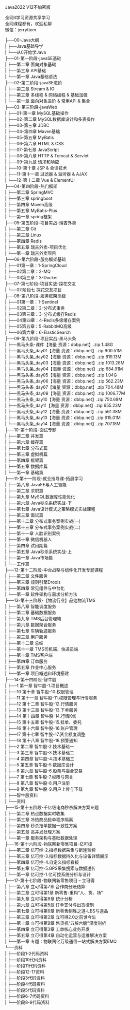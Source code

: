 Java2022 V12不加密版

全网it学习资源共享学习<br>全网课程都有，欢迎私聊<br>微信：jerryttom<br>

├──00-Java大纲<br> | ├──Java基础导学<br> | └──从0开始学Java<br> ├──01-第一阶段-javaSE基础<br> | ├──第二章 面向对象基础<br> | ├──第三章 API基础<br> | └──第一章 Java基础语法<br> ├──02-第二阶段-javaSE进阶<br> | ├──第二章 Stream &amp; IO<br> | ├──第三章 多线程 &amp; 网络编程 &amp; 基础加强<br> | └──第一章 面向对象进阶 &amp; 常用API &amp; 集合<br> ├──03-第三阶段-javaWeb<br> | ├──01-第一章 MySQL基础操作<br> | ├──02-第二章 MySQL数据库设计和多表操作<br> | ├──03-第三章 JDBC<br> | ├──04-第四章 Maven基础<br> | ├──05-第五章 MyBatis<br> | ├──06-第六章 HTML &amp; CSS<br> | ├──07-第七章 JavaScript<br> | ├──08-第八章 HTTP &amp; Tomcat &amp; Servlet<br> | ├──09-第九章 请求和响应<br> | ├──10-第十章 JSP &amp; 会话技术<br> | ├──11-第十一章 过滤器 &amp; 监听器 &amp; AJAX<br> | └──12-第十二章 Vue &amp; ElementUI<br> ├──04-第四阶段-热门框架<br> | ├──第二章 SpringMVC<br> | ├──第三章 springboot<br> | ├──第四章 Maven高级<br> | ├──第五章 MyBatis-Plus<br> | └──第一章 spring框架<br> ├──05-第五阶段-项目实战-瑞吉外卖<br> | ├──第二章 Git<br> | ├──第三章 Linux<br> | ├──第四章 Redis<br> | ├──第五章 瑞吉外卖-项目优化<br> | └──第一章 瑞吉外卖项目<br> ├──06-第六阶段-服务框架基础<br> | ├──01第一章：1-SpringCloud<br> | ├──02第二章：2-MQ<br> | └──03第三章：3-Docker<br> ├──07-第七阶段-项目实战-探花交友<br> | └──07.阶段七 探花交友项目<br> ├──08-第八阶段-服务框架高级<br> | ├──01第一章：1-Sentinel<br> | ├──02第二章：2-分布式事务<br> | ├──03第三章：3-分布式缓存Redis<br> | ├──04第四章：4-Redis多级缓存案例<br> | ├──05第五章：5-RabbitMQ高级<br> | └──06第六章：6-ElasticSearch<br> ├──09-第九阶段-项目实战-黑马头条<br> | ├──黑马头条-课件【海量 资源：dbbp.net】.zip 1.48G<br> | ├──黑马头条_day01【海量 资源：dbbp.net】.zip 900.51M<br> | ├──黑马头条_day02【海量 资源：dbbp.net】.zip 819.13M<br> | ├──黑马头条_day03【海量 资源：dbbp.net】.zip 1013.26M<br> | ├──黑马头条_day04【海量 资源：dbbp.net】.zip 684.91M<br> | ├──黑马头条_day05【海量 资源：dbbp.net】.zip 1.04G<br> | ├──黑马头条_day06【海量 资源：dbbp.net】.zip 562.23M<br> | ├──黑马头条_day07【海量 资源：dbbp.net】.zip 704.48M<br> | ├──黑马头条_day09【海量 资源：dbbp.net】.zip 1006.77M<br> | ├──黑马头条_day10【海量 资源：dbbp.net】.zip 750.68M<br> | ├──黑马头条_day11【海量 资源：dbbp.net】.zip 655.23M<br> | ├──黑马头条_day12【海量 资源：dbbp.net】.zip 561.38M<br> | ├──黑马头条_day13【海量 资源：dbbp.net】.zip 615.01M<br> | └──黑马头条_day14【海量 资源：dbbp.net】.zip 707.18M<br> ├──10-第十阶段-面试专题<br> | ├──第二章 并发篇<br> | ├──第六章 缓存篇<br> | ├──第七章 分布式篇<br> | ├──第三章 虚拟机篇<br> | ├──第四章 框架篇<br> | ├──第五章 数据库篇<br> | └──第一章 基础篇<br> ├──11-第十一阶段-就业指导课-拓展学习<br> | ├──第八章 JavaEE与人工智能<br> | ├──第二章 求职篇<br> | ├──第九章 MySQL数据库性能优化<br> | ├──第六章 Java秒杀系统实战-下<br> | ├──第七章 Java设计模式之策略模式实战课程<br> | ├──第三章 面试篇<br> | ├──第十二章 分布式事务案例实战(一)<br> | ├──第十三章 分布式事务案例实战(二)<br> | ├──第十一章 人脸识别案例<br> | ├──第十章 微信机器人<br> | ├──第四章 试用期篇<br> | ├──第五章 Java秒杀系统实战-上<br> | ├──第一章 Java市场篇<br> | └──工作篇<br> ├──12-第十二阶段-中台战略与组件化开发专题课程<br> | ├──第二章 文件服务<br> | ├──第三章 规则引擎Drools<br> | ├──第四章 常见组件与中台化<br> | └──第一章 软件架构与需求分析方法<br> ├──13-第十三阶段-【物流行业】品达物流TMS<br> | ├──第八章 智能调度服务<br> | ├──第二章 基础数据服务<br> | ├──第九章 TMS后台管理端<br> | ├──第六章 数据聚合服务<br> | ├──第七章 车辆轨迹服务<br> | ├──第三章 用户服务<br> | ├──第十二章 总结<br> | ├──第十一章 TMS司机端、快递员端<br> | ├──第十章 TMS客户端<br> | ├──第四章 订单服务<br> | ├──第五章 作业中心服务<br> | └──第一章 项目概述和环境搭建<br> ├──14-第十四阶段-智牛股<br> | ├──1 第一章 智牛股-1.项目概述<br> | ├──10 第十章 智牛股-10.权限管理<br> | ├──11 第十一章 智牛股-11.权限管理与行情服务<br> | ├──12 第十二章 智牛股-12.行情服务<br> | ├──13 第十三章 智牛股-13.下单服务<br> | ├──14 第十四章 智牛股-14.行情K线<br> | ├──15 第十五章 智牛股-15.挂单、委托<br> | ├──16 第十六章 智牛股-16.账户管理<br> | ├──17 第十七章 智牛股-17.资金额度调整<br> | ├──18 第十八章 智牛股-18.预警通知<br> | ├──2 第二章 智牛股-2.技术基础一<br> | ├──3 第三章 智牛股-3.技术基础二<br> | ├──4 第四章 智牛股-4.技术基础三<br> | ├──5 第五章 智牛股-5.数据库设计<br> | ├──6 第六章 智牛股-6.股票与撮合交易<br> | ├──7 第七章 智牛股-7.权限与网关<br> | ├──8 第八章 智牛股-8.用户注册<br> | ├──9 第九章 智牛股-9.用户上传与下载<br> | ├──智牛股资料<br> | └──资料<br> ├──15-第十五阶段-千亿级电商秒杀解决方案专题<br> | ├──第二章 热点数据实时收集<br> | ├──第三章 冷热商品抢单程序隔离<br> | ├──第四章 秒杀抢单数据一致性方案<br> | ├──第五章 高并发处理方案<br> | └──第一章 服务架构与基础数据处理<br> ├──16-第十六阶段-物联网新零售项目-亿可控<br> | ├──第二章 亿可控-2.指标数据采集与断连监控<br> | ├──第三章 亿可控-3.指标数据持久化与设备详情展示<br> | ├──第四章 亿可控-4.自定义指标看板<br> | ├──第五章 亿可控-5.GPS采集搜索与数据透传<br> | └──第一章 亿可控-1.亿可控系统分析与设计<br> ├──17-第十七阶段-物联网新零售项目 – 立可得<br> | ├──第八章 立可得第7章 合作商分账结算<br> | ├──第二章 立可得第1章 新零售-重构“人、货、场”<br> | ├──第九章 立可得第8章 统计分析<br> | ├──第六章 立可得第5章 订单支付与出货控制<br> | ├──第七章 立可得第6章 新零售制胜之道-LBS与选品<br> | ├──第三章 立可得第2章 立可得2.0之前世今生<br> | ├──第十章 立可得第9章 售货机“五脏六腑”深度剖析<br> | ├──第四章 立可得第3章 工单核心业务开发<br> | ├──第五章 立可得第4章 自动化运营与运维解决方案<br> | └──第一章 专题：物联网亿万级通信一站式解决方案EMQ<br> └──资料<br> | ├──阶段1-2代码资料<br> | ├──阶段10代码资料<br> | ├──阶段11代码资料<br> | ├──阶段12-17资料<br> | ├──阶段3代码资料<br> | ├──阶段4代码资料<br> | ├──阶段5代码资料<br> | ├──阶段6-7代码资料<br> | └──阶段8-9代码资料
